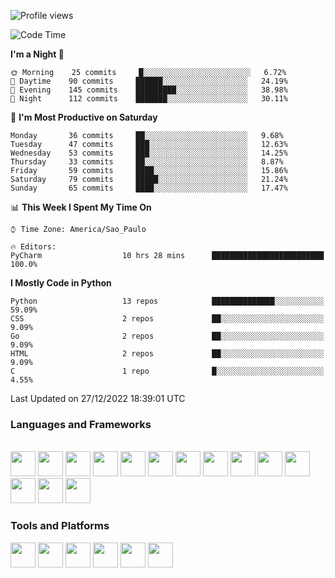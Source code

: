 <!--![Anurag's GitHub stats](https://github-readme-stats.vercel.app/api?username=Audrey-Teles&show_icons=true&theme=vue-dark) 
[![Top Langs](https://github-readme-stats.vercel.app/api/top-langs/?username=Audrey-Teles&hide=html,css&theme=vue-dark)](https://github.com/anuraghazra/github-readme-stats)-->  

![Profile views](https://komarev.com/ghpvc/?username=your-github-username)

<!--START_SECTION:waka-->
![Code Time](http://img.shields.io/badge/Code%20Time-275%20hrs%2030%20mins-blue)

**I'm a Night 🦉** 

```text
🌞 Morning    25 commits     █░░░░░░░░░░░░░░░░░░░░░░░░   6.72% 
🌆 Daytime    90 commits     ██████░░░░░░░░░░░░░░░░░░░   24.19% 
🌃 Evening    145 commits    █████████░░░░░░░░░░░░░░░░   38.98% 
🌙 Night      112 commits    ███████░░░░░░░░░░░░░░░░░░   30.11%

```
📅 **I'm Most Productive on Saturday** 

```text
Monday       36 commits     ██░░░░░░░░░░░░░░░░░░░░░░░   9.68% 
Tuesday      47 commits     ███░░░░░░░░░░░░░░░░░░░░░░   12.63% 
Wednesday    53 commits     ███░░░░░░░░░░░░░░░░░░░░░░   14.25% 
Thursday     33 commits     ██░░░░░░░░░░░░░░░░░░░░░░░   8.87% 
Friday       59 commits     ████░░░░░░░░░░░░░░░░░░░░░   15.86% 
Saturday     79 commits     █████░░░░░░░░░░░░░░░░░░░░   21.24% 
Sunday       65 commits     ████░░░░░░░░░░░░░░░░░░░░░   17.47%

```


📊 **This Week I Spent My Time On** 

```text
⌚︎ Time Zone: America/Sao_Paulo

🔥 Editors: 
PyCharm                  10 hrs 28 mins      █████████████████████████   100.0%

```

**I Mostly Code in Python** 

```text
Python                   13 repos            ██████████████░░░░░░░░░░░   59.09% 
CSS                      2 repos             ██░░░░░░░░░░░░░░░░░░░░░░░   9.09% 
Go                       2 repos             ██░░░░░░░░░░░░░░░░░░░░░░░   9.09% 
HTML                     2 repos             ██░░░░░░░░░░░░░░░░░░░░░░░   9.09% 
C                        1 repo              █░░░░░░░░░░░░░░░░░░░░░░░░   4.55%

```



 Last Updated on 27/12/2022 18:39:01 UTC
<!--END_SECTION:waka-->


<h3>Languages and Frameworks</h3>
<br><div>
   <img src="https://cdn.jsdelivr.net/gh/devicons/devicon/icons/python/python-original.svg" height="40" width="40"/>
   
   <img src="https://cdn.jsdelivr.net/gh/devicons/devicon/icons/java/java-original.svg" height="40" width="40"/>

   <img src="https://cdn.jsdelivr.net/gh/devicons/devicon/icons/cplusplus/cplusplus-original.svg" height="40" width="40"/>
   
   <img src="https://cdn.jsdelivr.net/gh/devicons/devicon/icons/c/c-original.svg" height="40" width="40"/>
   
   <img src="https://cdn.jsdelivr.net/gh/devicons/devicon/icons/php/php-plain.svg" height="40" width="40"/>
          
   <img src="https://cdn.jsdelivr.net/gh/devicons/devicon/icons/arduino/arduino-original.svg" height="40" width="40"/>
                   
   <img src="https://cdn.jsdelivr.net/gh/devicons/devicon/icons/mysql/mysql-original.svg" height="40" width="40"/>
   
   <img src="https://cdn.jsdelivr.net/gh/devicons/devicon/icons/html5/html5-original.svg" height="40" width="40"/>
            
   <img src="https://cdn.jsdelivr.net/gh/devicons/devicon/icons/css3/css3-original.svg" height="40" width="40"/>

   <img src="https://cdn.jsdelivr.net/gh/devicons/devicon/icons/go/go-original-wordmark.svg" height="40" width="40"/>
   
   <img src="https://cdn.jsdelivr.net/gh/devicons/devicon/icons/rust/rust-plain.svg" height="40" width="40"/>        
   
   <img src="https://cdn.jsdelivr.net/gh/devicons/devicon/icons/laravel/laravel-plain.svg" height="40" width="40"/>
   
   <img src="https://cdn.jsdelivr.net/gh/devicons/devicon/icons/flask/flask-original.svg" height="40" width="40"/>
            
   <img src="https://cdn.jsdelivr.net/gh/devicons/devicon/icons/bootstrap/bootstrap-original.svg" height="40" width="40"/>
</div>

<h3>Tools and Platforms</h3>
<div>
   <img src="https://cdn.jsdelivr.net/gh/devicons/devicon/icons/pycharm/pycharm-original.svg" height="40" width="40"/>
   
   <img src="https://cdn.jsdelivr.net/gh/devicons/devicon/icons/phpstorm/phpstorm-original.svg" height="40" width="40"/>

   <img src="https://cdn.jsdelivr.net/gh/devicons/devicon/icons/git/git-original.svg" height="40" width="40"/>
   
   <img src="https://cdn.jsdelivr.net/gh/devicons/devicon/icons/vscode/vscode-original.svg" height="40" width="40"/>
   
   <img src="https://cdn.jsdelivr.net/gh/devicons/devicon/icons/heroku/heroku-original.svg" height="40" width="40"/>
   
   <img src="https://cdn.jsdelivr.net/gh/devicons/devicon/icons/docker/docker-original.svg" height="40" width="40"/>
</div>
<!--
<br><h3>Online Projects</h3>

- API REST for PingCast.com -> https://pingcast-api.herokuapp.com/
- Discord clone Login -> https://audrey-teles.github.io/Discord-Login-Clone/
- Ordle (work in progress) -> https://ordle.onrender.com/
- Node.js API -> https://apinode-pink.vercel.app/-->

<br><h3>About me</h3>
- 👋 Hi, I'm @Audrey-Teles.
- 👀 I enjoy programming in C/C++, Python, Java, PHP and have knowledge in HTML, CSS, MySQL database and Arduino.
- 🌱 I currently delving into Python development and deep learning.
- 💞️ I would like to share my knowledge with the community.
- 📫 Contact e-mail: audreytelesdossantos@gmail.com.

